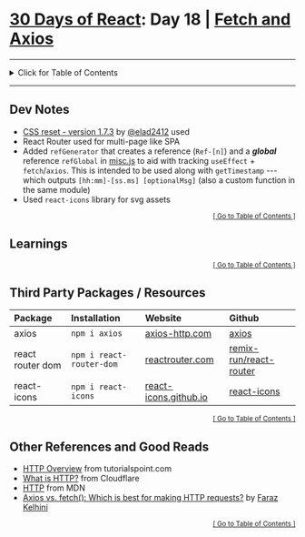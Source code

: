 <!-- omit in toc -->
# [30 Days of React](../README.md#readme): Day 18 | [Fetch and Axios](https://github.com/Asabeneh/30-Days-Of-React/blob/master/18_Fetch_And_Axios/18_fetch_axios.md#readme)

<hr/>
<details id="toc">
  <summary style='cursor: pointer;'>Click for Table of Contents</summary>

<!-- omit in toc -->
## Table of Contents
- [Dev Notes](#dev-notes)
- [Learnings](#learnings)
- [Third Party Packages / Resources](#third-party-packages--resources)
- [Other References and Good Reads](#other-references-and-good-reads)
</details>
<hr/>

## Dev Notes
* [CSS reset - version 1.7.3](https://github.com/elad2412/the-new-css-reset) by [@elad2412](https://github.com/elad2412) used
* React Router used for multi-page like SPA
* Added `refGenerator` that creates a reference (`Ref-[n]`) and a ***global*** reference `refGlobal` in [misc.js](./src/utils/misc.js) to aid with tracking `useEffect` + `fetch`/`axios`. This is intended to be used along with `getTimestamp` --- which outputs `[hh:mm]-[ss.ms] [optionalMsg]` (also a custom function in the same module)
* Used `react-icons` library for svg assets

<div align="right"><sub><a href="#toc">[ Go to Table of Contents ]</a></sub></div>

## Learnings

<div align="right"><sub><a href="#toc">[ Go to Table of Contents ]</a></sub></div>

## Third Party Packages / Resources
<!-- cspell: disable -->
| Package | Installation  | Website | Github |
| :------ | :------------ | :------ | :----- |
| axios   | `npm i axios` | [axios-http.com](https://axios-http.com/docs/intro) | [axios](https://github.com/axios/axios#readme) |
| react router dom | `npm i react-router-dom` | [reactrouter.com](https://reactrouter.com/) | [remix-run/react-router](https://github.com/remix-run/react-router#readme) |
| react-icons | `npm i react-icons` | [react-icons.github.io](https://react-icons.github.io/react-icons) | [react-icons](https://github.com/react-icons/react-icons#readme) |
<!-- cspell: enable -->

[^size]: [import cost](https://github.com/wix/import-cost) to determine size of imported package

<div align="right"><sub><a href="#toc">[ Go to Table of Contents ]</a></sub></div>

## Other References and Good Reads
<!-- cspell: disable -->
* [HTTP Overview](https://www.tutorialspoint.com/http/http_overview.htm) from tutorialspoint.com
* [What is HTTP?](https://www.cloudflare.com/learning/ddos/glossary/hypertext-transfer-protocol-http/) from Cloudflare
* [HTTP](https://developer.mozilla.org/en-US/docs/Web/HTTP) from MDN
* [Axios vs. fetch(): Which is best for making HTTP requests?](https://blog.logrocket.com/axios-vs-fetch-best-http-requests/) by [Faraz Kelhini](https://blog.logrocket.com/author/farazkelhini/)
<!-- cspell: enable -->

<div align="right"><sub><a href="#toc">[ Go to Table of Contents ]</a></sub></div>

